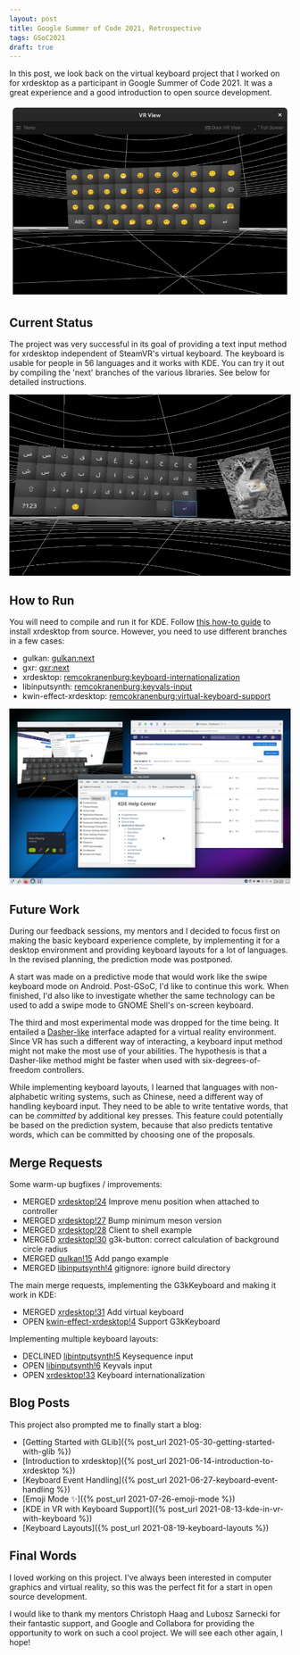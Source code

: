 ```yaml
---
layout: post
title: Google Summer of Code 2021, Retrospective
tags: GSoC2021
draft: true
---
```


In this post, we look back on the virtual keyboard project that I worked on for
xrdesktop as a participant in Google Summer of Code 2021. It was a great
experience and a good introduction to open source development. 

![Keyboard emoji mode](/assets/2021/07-26-keyboard-mode4-emoji.png)

## Current Status

The project was very successful in its goal of providing a text input method for
xrdesktop independent of SteamVR's virtual keyboard. The keyboard is usable for
people in 56 languages and it works with KDE. You can try it out by compiling
the 'next' branches of the various libraries. See below for detailed
instructions.

![Arabic keyboard layout](/assets/2021/08-19-arabic-keyboard.png)

## How to Run

You will need to compile and run it for KDE. Follow
[this how-to guide](https://gitlab.freedesktop.org/xrdesktop/xrdesktop/-/wikis/Installation-from-source)
to install xrdesktop from source. However, you need to use different branches in
a few cases:

* gulkan: [gulkan:next](https://gitlab.freedesktop.org/xrdesktop/gulkan/-/tree/next)
* gxr: [gxr:next](https://gitlab.freedesktop.org/xrdesktop/gxr/-/tree/next)
* xrdesktop: [remcokranenburg:keyboard-internationalization](https://gitlab.freedesktop.org/remcokranenburg/xrdesktop/-/tree/keyboard-internationalization)
* libinputsynth: [remcokranenburg:keyvals-input](https://gitlab.freedesktop.org/remcokranenburg/libinputsynth/-/tree/keyvals-input)
* kwin-effect-xrdesktop: [remcokranenburg:virtual-keyboard-support](https://gitlab.freedesktop.org/remcokranenburg/kwin-effect-xrdesktop/-/tree/virtual-keyboard-support)

![KDE in VR with Keyboard](/assets/2021/08-13-kde-in-vr-with-keyboard.png)

## Future Work

During our feedback sessions, my mentors and I decided to focus first on making
the basic keyboard experience complete, by implementing it for a desktop
environment and providing keyboard layouts for a lot of languages. In the
revised planning, the prediction mode was postponed.

A start was made on a predictive mode that would work like the swipe keyboard
mode on Android. Post-GSoC, I'd like to continue this work. When finished, I'd
also like to investigate whether the same technology can be used to add a swipe
mode to GNOME Shell's on-screen keyboard.

The third and most experimental mode was dropped for the time being. It entailed
a [Dasher-like](https://en.wikipedia.org/wiki/Dasher_(software)) interface adapted for a virtual reality environment. Since VR has
such a different way of interacting, a keyboard input method might not make the
most use of your abilities. The hypothesis is that a Dasher-like method might
be faster when used with six-degrees-of-freedom controllers.

While implementing keyboard layouts, I learned that languages with
non-alphabetic writing systems, such as Chinese, need a different way of
handling keyboard input. They need to be able to write tentative words, that can
be *committed* by additional key presses. This feature could potentially be
based on the prediction system, because that also predicts tentative words,
which can be committed by choosing one of the proposals.

## Merge Requests

Some warm-up bugfixes / improvements:

* MERGED [xrdesktop!24](https://gitlab.freedesktop.org/xrdesktop/xrdesktop/-/merge_requests/24) Improve menu position when attached to controller
* MERGED [xrdesktop!27](https://gitlab.freedesktop.org/xrdesktop/xrdesktop/-/merge_requests/27) Bump minimum meson version
* MERGED [xrdesktop!28](https://gitlab.freedesktop.org/xrdesktop/xrdesktop/-/merge_requests/28) Client to shell example
* MERGED [xrdesktop!30](https://gitlab.freedesktop.org/xrdesktop/xrdesktop/-/merge_requests/30) g3k-button: correct calculation of background circle radius
* MERGED [gulkan!15](https://gitlab.freedesktop.org/xrdesktop/gulkan/-/merge_requests/15) Add pango example
* MERGED [libinputsynth!4](https://gitlab.freedesktop.org/xrdesktop/libinputsynth/-/merge_requests/4) gitignore: ignore build directory

The main merge requests, implementing the G3kKeyboard and making it work in KDE:

* MERGED [xrdesktop!31](https://gitlab.freedesktop.org/xrdesktop/xrdesktop/-/merge_requests/31) Add virtual keyboard
* OPEN [kwin-effect-xrdesktop!4](https://gitlab.freedesktop.org/xrdesktop/kwin-effect-xrdesktop/-/merge_requests/4) Support G3kKeyboard

Implementing multiple keyboard layouts:

* DECLINED [libintputsynth!5](https://gitlab.freedesktop.org/xrdesktop/libinputsynth/-/merge_requests/5) Keysequence input
* OPEN [libinputsynth!6](https://gitlab.freedesktop.org/xrdesktop/libinputsynth/-/merge_requests/6) Keyvals input
* OPEN [xrdesktop!33](https://gitlab.freedesktop.org/xrdesktop/xrdesktop/-/merge_requests/33) Keyboard internationalization

## Blog Posts

This project also prompted me to finally start a blog:

* [Getting Started with GLib]({% post_url 2021-05-30-getting-started-with-glib %})
* [Introduction to xrdesktop]({% post_url 2021-06-14-introduction-to-xrdesktop %})
* [Keyboard Event Handling]({% post_url 2021-06-27-keyboard-event-handling %})
* [Emoji Mode ✨]({% post_url 2021-07-26-emoji-mode %})
* [KDE in VR with Keyboard Support]({% post_url 2021-08-13-kde-in-vr-with-keyboard %})
* [Keyboard Layouts]({% post_url 2021-08-19-keyboard-layouts %})

## Final Words

I loved working on this project. I've always been interested in computer
graphics and virtual reality, so this was the perfect fit for a start in open
source development.

I would like to thank my mentors Christoph Haag and Lubosz Sarnecki for their
fantastic support, and Google and Collabora for providing the opportunity to
work on such a cool project. We will see each other again, I hope!
